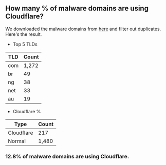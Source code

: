 ## How many % of malware domains are using Cloudflare?


We downloaded the malware domains from [here](https://urlhaus.abuse.ch) and filter out duplicates.
Here's the result.


[//]: # (start replacement)


- Top 5 TLDs

| TLD | Count |
| --- | --- |
| com | 1,272 |
| br | 49 |
| ng | 38 |
| net | 33 |
| au | 19 |


- Cloudflare %

| Type | Count |
| --- | --- |
| Cloudflare | 217 |
| Normal | 1,480 |


### 12.8% of malware domains are using Cloudflare.